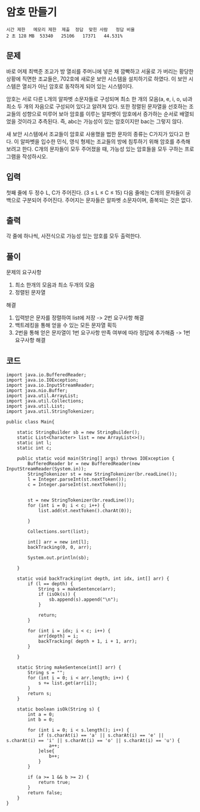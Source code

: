 # 암호 만들기 
``` 
시간 제한	메모리 제한	제출	정답	맞힌 사람	정답 비율
2 초	128 MB	53340	25106	17371	44.531%
```

## 문제
바로 어제 최백준 조교가 방 열쇠를 주머니에 넣은 채 깜빡하고 서울로 가 버리는 황당한 상황에 직면한 조교들은, 702호에 새로운 보안 시스템을 설치하기로 하였다. 이 보안 시스템은 열쇠가 아닌 암호로 동작하게 되어 있는 시스템이다.

암호는 서로 다른 L개의 알파벳 소문자들로 구성되며 최소 한 개의 모음(a, e, i, o, u)과 최소 두 개의 자음으로 구성되어 있다고 알려져 있다. 또한 정렬된 문자열을 선호하는 조교들의 성향으로 미루어 보아 암호를 이루는 알파벳이 암호에서 증가하는 순서로 배열되었을 것이라고 추측된다. 즉, abc는 가능성이 있는 암호이지만 bac는 그렇지 않다.

새 보안 시스템에서 조교들이 암호로 사용했을 법한 문자의 종류는 C가지가 있다고 한다. 이 알파벳을 입수한 민식, 영식 형제는 조교들의 방에 침투하기 위해 암호를 추측해 보려고 한다. C개의 문자들이 모두 주어졌을 때, 가능성 있는 암호들을 모두 구하는 프로그램을 작성하시오.

## 입력
첫째 줄에 두 정수 L, C가 주어진다. (3 ≤ L ≤ C ≤ 15) 다음 줄에는 C개의 문자들이 공백으로 구분되어 주어진다. 주어지는 문자들은 알파벳 소문자이며, 중복되는 것은 없다.

## 출력
각 줄에 하나씩, 사전식으로 가능성 있는 암호를 모두 출력한다.

## 풀이
문제의 요구사항
1. 최소 한개의 모음과 최소 두개의 모음
2. 정렬된 문자열


해결
1. 입력받은 문자를 정렬하여 list에 저장 -> 2번 요구사항 해결
2. 백트레킹을 통해 얻을 수 있는 모든 문자열 획득
3. 2번을 통해 얻은 문자열이 1번 요구사항 만족 여부에 따라 정답에 추가해줌 -> 1번 요구사항 해결

## 코드
```
import java.io.BufferedReader;
import java.io.IOException;
import java.io.InputStreamReader;
import java.nio.Buffer;
import java.util.ArrayList;
import java.util.Collections;
import java.util.List;
import java.util.StringTokenizer;

public class Main{

    static StringBuilder sb = new StringBuilder();
    static List<Character> list = new ArrayList<>();
    static int l;
    static int c;

    public static void main(String[] args) throws IOException {
        BufferedReader br = new BufferedReader(new InputStreamReader(System.in));
        StringTokenizer st = new StringTokenizer(br.readLine());
        l = Integer.parseInt(st.nextToken());
        c = Integer.parseInt(st.nextToken());


        st = new StringTokenizer(br.readLine());
        for (int i = 0; i < c; i++) {
            list.add(st.nextToken().charAt(0));

        }

        Collections.sort(list);

        int[] arr = new int[l];
        backTracking(0, 0, arr);

        System.out.println(sb);

    }

    static void backTracking(int depth, int idx, int[] arr) {
        if (l == depth) {
            String s = makeSentence(arr);
            if (isOk(s)) {
                sb.append(s).append("\n");
            }

            return;
        }

        for (int i = idx; i < c; i++) {
            arr[depth] = i;
            backTracking( depth + 1, i + 1, arr);
        }

    }

    static String makeSentence(int[] arr) {
        String s = "";
        for (int i = 0; i < arr.length; i++) {
            s += list.get(arr[i]);
        }
        return s;
    }

    static boolean isOk(String s) {
        int a = 0;
        int b = 0;

        for (int i = 0; i < s.length(); i++) {
            if (s.charAt(i) == 'a' || s.charAt(i) == 'e' || s.charAt(i) == 'i' || s.charAt(i) == 'o' || s.charAt(i) == 'u') {
                a++;
            }else{
                b++;
            }
        }

        if (a >= 1 && b >= 2) {
            return true;
        }
        return false;
    }
}

```
